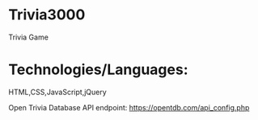 # Trivia3000
Trivia Game
# Technologies/Languages:
HTML,CSS,JavaScript,jQuery

Open Trivia Database API endpoint: https://opentdb.com/api_config.php
